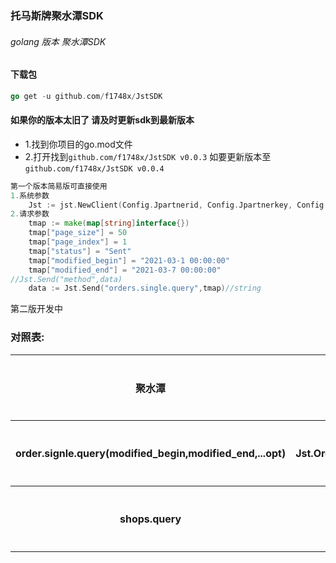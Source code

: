 ### 托马斯牌聚水潭SDK
###### golang 版本 聚水潭SDK
#### 下载包
```go
go get -u github.com/f1748x/JstSDK
```
#### 如果你的版本太旧了 请及时更新sdk到最新版本
* 1.找到你项目的go.mod文件
* 2.打开找到``github.com/f1748x/JstSDK v0.0.3`` 如要更新版本至 ``github.com/f1748x/JstSDK v0.0.4``
```go 
第一个版本简易版可直接使用
1.系统参数
    Jst := jst.NewClient(Config.Jpartnerid, Config.Jpartnerkey, Config.Jtoken)
2.请求参数
    tmap := make(map[string]interface{})
	tmap["page_size"] = 50
	tmap["page_index"] = 1
	tmap["status"] = "Sent"
	tmap["modified_begin"] = "2021-03-1 00:00:00"
	tmap["modified_end"] = "2021-03-7 00:00:00"
//Jst.Send("method",data)
	data := Jst.Send("orders.single.query",tmap)//string

```
第二版开发中
### 对照表:
<table>
        <tr>
            <th>聚水潭</th>
            <th>JstSDK</th>
            <th>参数说明</th>
            <th>接口名称</th>
        </tr>
        <tr>
            <th>order.signle.query(modified_begin,modified_end,...opt)</th>
            <th>Jst.Order_Signle_Query(modified_begin,modified_end,...opt)</th>
            <th>获取订单</th>
        </tr>
         <tr>
            <th>shops.query</th>
            <th>Jst.Shops_Query</th>
            <th>获取店铺</th>
</tr>
    </table>
